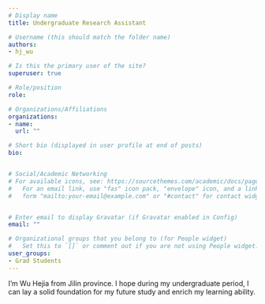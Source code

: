 ```yaml
---
# Display name
title: Undergraduate Research Assistant

# Username (this should match the folder name)
authors:
- hj_wu

# Is this the primary user of the site?
superuser: true

# Role/position
role:   

# Organizations/Affiliations
organizations:
- name: 
  url: ""

# Short bio (displayed in user profile at end of posts)
bio: 


# Social/Academic Networking
# For available icons, see: https://sourcethemes.com/academic/docs/page-builder/#icons
#   For an email link, use "fas" icon pack, "envelope" icon, and a link in the
#   form "mailto:your-email@example.com" or "#contact" for contact widget.


# Enter email to display Gravatar (if Gravatar enabled in Config)
email: ""

# Organizational groups that you belong to (for People widget)
#   Set this to `[]` or comment out if you are not using People widget.
user_groups:
- Grad Students
---
```

I’m Wu Hejia from Jilin province. I hope during my undergraduate period, I can lay a solid foundation for my future study and enrich my learning ability.

